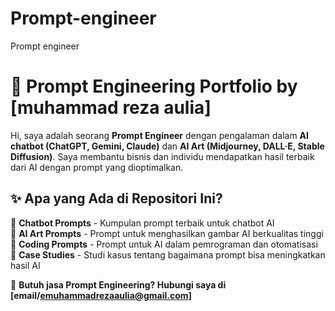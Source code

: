 # Prompt-engineer
Prompt engineer
# 🚀 Prompt Engineering Portfolio by [muhammad reza aulia]

Hi, saya adalah seorang **Prompt Engineer** dengan pengalaman dalam **AI chatbot (ChatGPT, Gemini, Claude)** dan **AI Art (Midjourney, DALL·E, Stable Diffusion)**. Saya membantu bisnis dan individu mendapatkan hasil terbaik dari AI dengan prompt yang dioptimalkan.

## ✨ Apa yang Ada di Repositori Ini?
📌 **Chatbot Prompts** - Kumpulan prompt terbaik untuk chatbot AI  
📌 **AI Art Prompts** - Prompt untuk menghasilkan gambar AI berkualitas tinggi  
📌 **Coding Prompts** - Prompt untuk AI dalam pemrograman dan otomatisasi  
📌 **Case Studies** - Studi kasus tentang bagaimana prompt bisa meningkatkan hasil AI  

📩 **Butuh jasa Prompt Engineering? Hubungi saya di [email/emuhammadrezaaulia@gmail.com]**
